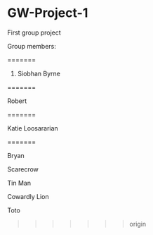 # GW-Project-1
First group project

Group members:

=======

1) Siobhan Byrne

=======

Robert

=======

Katie Loosararian

=======

Bryan

Scarecrow

Tin Man

Cowardly Lion

Toto


>>>>>>> origin
